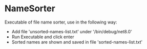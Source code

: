 # NameSorter
Executable of file name sorter, use in the following way:
- Add file 'unsorted-names-list.txt' under '/bin/debug/net8.0'
- Run Executable and click enter
- Sorted names are shown and saved in file 'sorted-names-list.txt'
